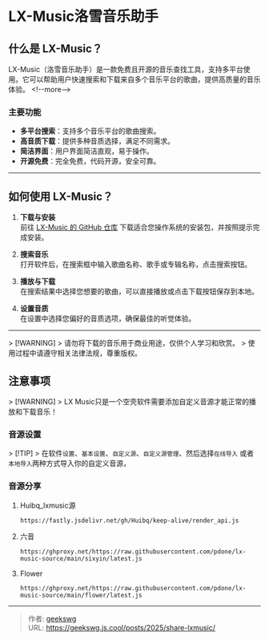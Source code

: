 # LX-Music洛雪音乐助手

## 什么是 LX-Music？

LX-Music（洛雪音乐助手）是一款免费且开源的音乐查找工具，支持多平台使用。它可以帮助用户快速搜索和下载来自多个音乐平台的歌曲，提供高质量的音乐体验。
&lt;!--more--&gt;
### 主要功能

- **多平台搜索**：支持多个音乐平台的歌曲搜索。
- **高音质下载**：提供多种音质选择，满足不同需求。
- **简洁界面**：用户界面简洁直观，易于操作。
- **开源免费**：完全免费，代码开源，安全可靠。

---

## 如何使用 LX-Music？

1. **下载与安装**  
   前往 [LX-Music 的 GitHub 仓库](https://github.com/lyswhut/lx-music-desktop) 下载适合您操作系统的安装包，并按照提示完成安装。

2. **搜索音乐**  
   打开软件后，在搜索框中输入歌曲名称、歌手或专辑名称，点击搜索按钮。

3. **播放与下载**  
   在搜索结果中选择您想要的歌曲，可以直接播放或点击下载按钮保存到本地。

4. **设置音质**  
   在设置中选择您偏好的音质选项，确保最佳的听觉体验。

---

&gt; [!WARNING]
&gt; 请勿将下载的音乐用于商业用途，仅供个人学习和欣赏。
&gt; 使用过程中请遵守相关法律法规，尊重版权。

## 注意事项

&gt; [!WARNING]
&gt; LX Music只是一个空壳软件需要添加自定义音源才能正常的播放和下载音乐！

### 音源设置

&gt; [!TIP]
&gt; 在软件`设置`、`基本设置`、`自定义源`、`自定义源管理`、然后选择`在线导入` 或者 `本地导入`两种方式导入你的自定义音源，

### 音源分享

1. Huibq_lxmusic源
    ```
    https://fastly.jsdelivr.net/gh/Huibq/keep-alive/render_api.js
    ```
2. 六音
    ```
    https://ghproxy.net/https://raw.githubusercontent.com/pdone/lx-music-source/main/sixyin/latest.js
    ```
3. Flower
    ```
    https://ghproxy.net/https://raw.githubusercontent.com/pdone/lx-music-source/main/flower/latest.js
    ```

---

> 作者: [geekswg](https://github.com/geekswg)  
> URL: https://geekswg.js.cool/posts/2025/share-lxmusic/  

